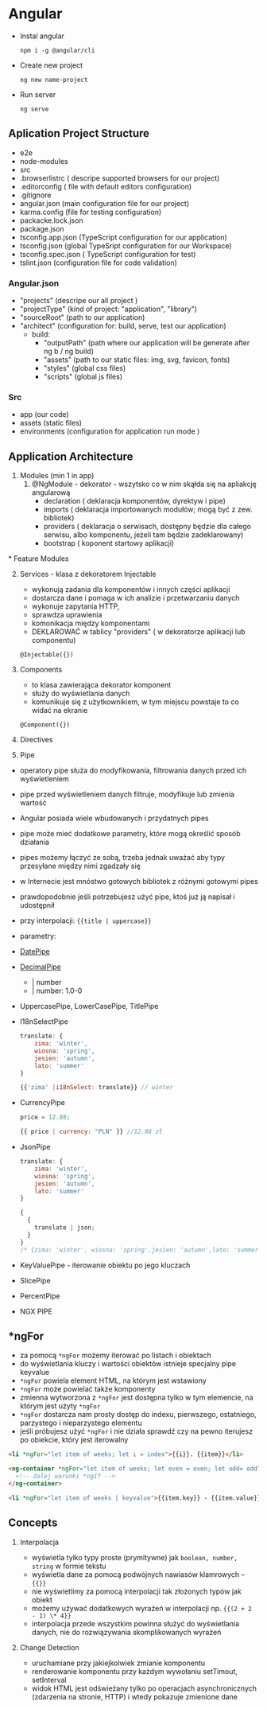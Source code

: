 # Angular

- Instal angular

  ```
  npm i -g @angular/cli
  ```

- Create new project

  ```
  ng new name-project
  ```

- Run server
  ```
  ng serve
  ```

## Aplication Project Structure

- e2e
- node-modules
- src
- .browserlistrc ( descripe supported browsers for our project)
- .editorconfig ( file with default editors configuration)
- .gitignore
- angular.json (main configuration file for our project)
- karma.config (file for testing configuration)
- packacke.lock.json
- package.json
- tsconfig.app.json (TypeScript configuration for our application)
- tsconfig.json (global TypeSript configuration for our Workspace)
- tsconfig.spec.json ( TypeScript configuration for test)
- tslint.json (configuration file for code validation)

### Angular.json

- "projects" (descripe our all project )
- "projectType" (kind of project: "application", "library")
- "sourceRoot" (path to our application)
- "architect" (configuration for: build, serve, test our application)
  - build:
    - "outputPath" (path where our application will be generate after ng b / ng build)
    - "assets" (path to our static files: img, svg, favicon, fonts)
    - "styles" (global css files)
    - "scripts" (global js files)

### Src

- app (our code)
- assets (static files)
- environments (configuration for application run mode )

## Application Architecture

1. Modules (min 1 in app)
   1. @NgModule - dekorator - wszytsko co w nim skąłda się na apliakcję angularową
      - declaration ( deklaracja komponentów, dyrektyw i pipe)
      - imports ( deklaracja importowanych modułów; mogą być z zew. bibliotek)
      - providers ( deklaracja o serwisach, dostępny będzie dla całego serwisu, albo komponentu, jeżeli tam będzie zadeklarowany)
      - bootstrap ( koponent startowy aplikacji)

\* Feature Modules

2.  Services - klasa z dekoratorem Injectable
    - wykonują zadania dla komponentów i innych części aplikacji
    - dostarcza dane i pomaga w ich analizie i przetwarzaniu danych
    - wykonuje zapytania HTTP,
    - sprawdza uprawienia
    - komonikacja między komponentami
    - DEKLAROWAĆ w tablicy "providers" ( w dekoratorze aplikacji lub componentu)
    ```
    @Injectable({})
    ```
3.  Components

    - to klasa zawierająca dekorator komponent
    - służy do wyświetlania danych
    - komunikuje się z użytkownikiem, w tym miejscu powstaje to co widać na ekranie

    ```
    @Component({})
    ```

4.  Directives
5.  Pipe

- operatory pipe służa do modyfikowania, filtrowania danych przed ich wyświetleniem
- pipe przed wyświetleniem danych filtruje, modyfikuje lub zmienia wartość
- Angular posiada wiele wbudowanych i przydatnych pipes
- pipe może mieć dodatkowe parametry, które mogą określić sposób działania
- pipes możemy łączyć ze sobą, trzeba jednak uważać aby typy przesyłane między nimi zgadzały się
- w Internecie jest mnóstwo gotowych bibliotek z różnymi gotowymi pipes
- prawdopodobnie jeśli potrzebujesz użyć pipe, ktoś już ją napisał i udostępnił
- przy interpolacji: `{{title | uppercase}}`
- parametry:
- [DatePipe](https://angular.io/api/common/DatePipe)
- [DecimalPipe](https://angular.io/api/common/DecimalPipe)
  - | number
  - | number: 1.0-0
- UppercasePipe, LowerCasePipe, TitlePipe
- I18nSelectPipe
  ```js
  translate: {
      zima: 'winter',
      wiosna: 'spring',
      jesien: 'autumn',
      lato: 'summer'
  }
  ```
  ```js
  {{'zima' |i18nSelect: translate}} // winter
  ```
- CurrencyPipe

  ```js
  price = 12.88;
  ```

  ```js
  {{ price | currency: "PLN" }} //12.88 zł
  ```

- JsonPipe
  ```js
  translate: {
      zima: 'winter',
      wiosna: 'spring',
      jesien: 'autumn',
      lato: 'summer'
  }
  ```
  ```js
  {
    {
      translate | json;
    }
  }
  /* {zima: 'winter', wiosna: 'spring',jesien: 'autumn',lato: 'summer'} */
  ```
- KeyValuePipe - iterowanie obiektu po jego kluczach
- SlicePipe
- PercentPipe
- NGX PIPE

## \*ngFor

- za pomocą `*ngFor` możemy iterować po listach i obiektach
- do wyświetlania kluczy i wartości obiektów istnieje specjalny pipe keyvalue
- `*ngFor` powiela element HTML, na którym jest wstawiony
- `*ngFor` może powielać także komponenty
- zmienna wytworzona z `*ngFor` jest dostępna tylko w tym elemencie, na którym jest użyty `*ngFor`
- `*ngFor` dostarcza nam prosty dostęp do indexu, pierwszego, ostatniego, parzystego i nieparzystego elementu
- jeśli próbujesz użyć `*ngFor` i nie działa sprawdź czy na pewno iterujesz po obiekcie, który jest iterowalny

```html
<li *ngFor="let item of weeks; let i = index">{{i}}. {{item}}</li>
```

```html
<ng-container *ngFor="let item of weeks; let even = even; let odd= odd">
  <!-- dalej warunki *ngIf -->
</ng-container>
```

```html
<li *ngFor="let item of weeks | keyvalue">{{item.key}} - {{item.value}}</li>
```

## Concepts

1. Interpolacja

   - wyświetla tylko typy proste (prymitywne) jak `boolean, number, string` w formie tekstu
   - wyświetla dane za pomocą podwójnych nawiasów klamrowych – `{‌{}}`
   - nie wyświetlimy za pomocą interpolacji tak złożonych typów jak obiekt
   - możemy używać dodatkowych wyrażeń w interpolacji np. `{‌{(2 + 2 - 1) \* 4}}`
   - interpolacja przede wszystkim powinna służyć do wyświetlania danych, nie do rozwiązywania skomplikowanych wyrażeń

2. Change Detection
   - uruchamiane przy jakiejkolwiek zmianie komponentu
   - renderowanie komponentu przy każdym wywołaniu setTimout, setInterval
   - widok HTML jest odświeżany tylko po operacjach asynchronicznych (zdarzenia na stronie, HTTP) i wtedy pokazuje zmienione dane
